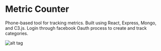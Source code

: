 # Metric Counter
Phone-based tool for tracking metrics. Built using React, Express, Mongo, and C3.js. Login through facebook Oauth process to create and track categories.

![alt tag](http://i.imgur.com/uKt6ZMJ.png)


